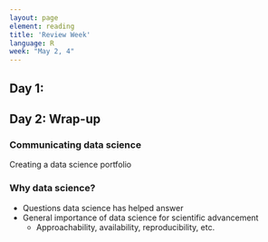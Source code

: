 ```yaml
---
layout: page
element: reading
title: 'Review Week'
language: R
week: "May 2, 4"
---
```


## Day 1:


## Day 2: Wrap-up

### Communicating data science

 Creating a data science portfolio


### Why data science?

- Questions data science has helped answer
- General importance of data science for scientific advancement
  - Approachability, availability, reproducibility, etc.
